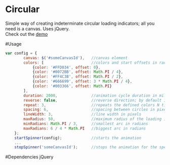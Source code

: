 # Circular
Simple way of creating indeterminate circular loading indicators; all you need is a canvas. Uses jQuery.<br>
Check out the <a href="https://youtu.be/rdgqdj_l2aQ">demo</a>


#Usage
```js
var config = {
        canvas: $('#someCanvasId'),   //canvas element
        colors: [                     //colors and start offsets in radians (each color entry will result in a circle)
            {color: '#FFD034', offset: 0},
            {color: '#0072BB', offset: Math.PI / 4},
            {color: '#FF4C3B', offset: Math.PI / 2},
            {color: '#666699', offset: 3 * Math.PI / 4},
            {color: '#003366', offset: Math.PI}
        ],
        duration: 2000,               //animation cycle duration in miliseconds
        reverse: false,               //reverse direction; by default is clockwise
        repeat: 3,                    //repeats the defined colors N times
        spacing: 6,                   //spacing between circles in pixels
        lineWidth: 3,                 //line width in pixels
        maxRadius: 50,                //maximum radius of the loading indicator
        minRadians: Math.PI / 3,      //smallest arc in radians
        maxRadians: 6 / 4 * Math.PI   //biggest arc in radians
    };
    startSpinner(config);             //starts the animation
    ...
    stopSpinner('someCanvasId');      //stops the animation for the specified canvasId
```
#Dependencies
jQuery
